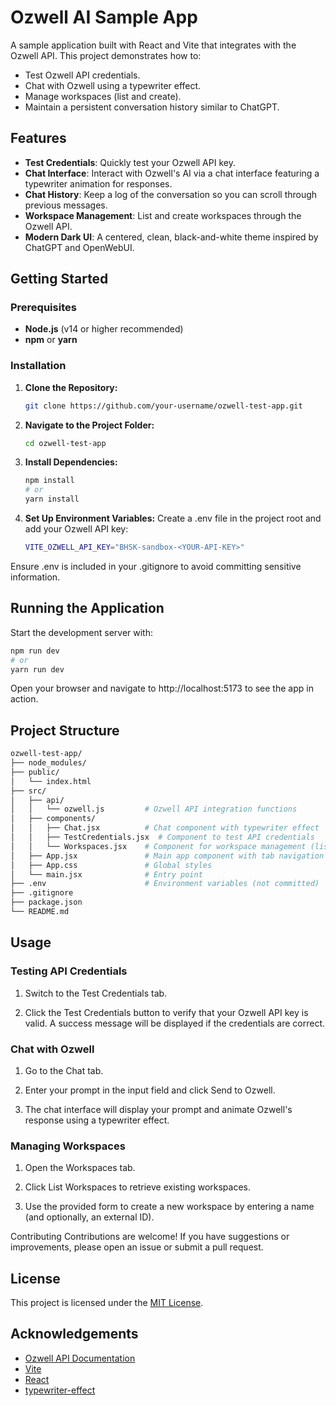 # Ozwell AI Sample App

A sample application built with React and Vite that integrates with the Ozwell API. This project demonstrates how to:
- Test Ozwell API credentials.
- Chat with Ozwell using a typewriter effect.
- Manage workspaces (list and create).
- Maintain a persistent conversation history similar to ChatGPT.

## Features

- **Test Credentials**: Quickly test your Ozwell API key.
- **Chat Interface**: Interact with Ozwell's AI via a chat interface featuring a typewriter animation for responses.
- **Chat History**: Keep a log of the conversation so you can scroll through previous messages.
- **Workspace Management**: List and create workspaces through the Ozwell API.
- **Modern Dark UI**: A centered, clean, black-and-white theme inspired by ChatGPT and OpenWebUI.

## Getting Started

### Prerequisites

- **Node.js** (v14 or higher recommended)
- **npm** or **yarn**

### Installation

1. **Clone the Repository:**
   ```bash
   git clone https://github.com/your-username/ozwell-test-app.git
   ```

2. **Navigate to the Project Folder:**
   ```bash
   cd ozwell-test-app
   ```

3. **Install Dependencies:**
   ```bash
   npm install
   # or
   yarn install
   ```

2. **Set Up Environment Variables:** Create a .env file in the project root and add your Ozwell API key:
   ```bash
   VITE_OZWELL_API_KEY="BHSK-sandbox-<YOUR-API-KEY>"
   ```

Ensure .env is included in your .gitignore to avoid committing sensitive information.


## Running the Application
Start the development server with:
```bash
npm run dev
# or
yarn run dev
```
Open your browser and navigate to http://localhost:5173 to see the app in action.


## Project Structure
```bash
ozwell-test-app/
├── node_modules/
├── public/
│   └── index.html
├── src/
│   ├── api/
│   │   └── ozwell.js         # Ozwell API integration functions
│   ├── components/
│   │   ├── Chat.jsx          # Chat component with typewriter effect
│   │   ├── TestCredentials.jsx  # Component to test API credentials
│   │   └── Workspaces.jsx    # Component for workspace management (list/create)
│   ├── App.jsx               # Main app component with tab navigation
│   ├── App.css               # Global styles
│   └── main.jsx              # Entry point
├── .env                      # Environment variables (not committed)
├── .gitignore
├── package.json
└── README.md
```

## Usage
### Testing API Credentials
1. Switch to the Test Credentials tab.

2. Click the Test Credentials button to verify that your Ozwell API key is valid. A success message will be displayed if the credentials are correct.

### Chat with Ozwell
1. Go to the Chat tab.

2. Enter your prompt in the input field and click Send to Ozwell.

3. The chat interface will display your prompt and animate Ozwell's response using a typewriter effect.

### Managing Workspaces
1. Open the Workspaces tab.

2. Click List Workspaces to retrieve existing workspaces.

3. Use the provided form to create a new workspace by entering a name (and optionally, an external ID).

Contributing
Contributions are welcome! If you have suggestions or improvements, please open an issue or submit a pull request.

## License

This project is licensed under the [MIT License](https://opensource.org/licenses/MIT).

## Acknowledgements

- [Ozwell API Documentation](https://ozwell.ai/docs-category/api/?utm_source=bluehive&utm_medium=developers&utm_campaign=api-docs)
- [Vite](https://vitejs.dev)
- [React](https://reactjs.org)
- [typewriter-effect](https://www.npmjs.com/package/typewriter-effect)